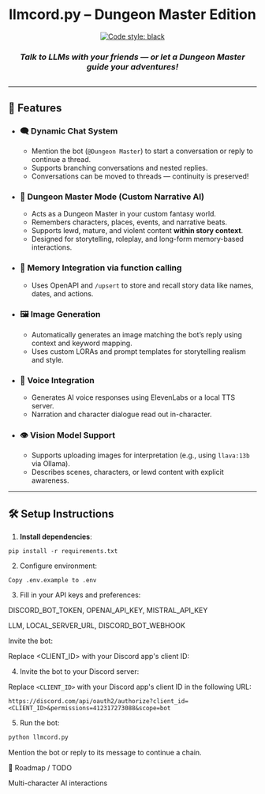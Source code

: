 <h1 align="center">
  llmcord.py – Dungeon Master Edition
</h1>

<p align="center">
  <a href="https://github.com/psf/black"><img alt="Code style: black" src="https://img.shields.io/badge/code%20style-black-000000.svg"></a>
</p>

<h3 align="center"><i>
  Talk to LLMs with your friends — or let a Dungeon Master guide your adventures!
</i></h3>

<p align="center">
  <img src="https://github.com/jakobdylanc/discord-llm-chatbot/assets/38699060/a9636e09-c89e-42e9-8690-65d52f8236ea" alt="">
</p>

---

## 🚀 Features

- ### 🗨️ Dynamic Chat System
  - Mention the bot (`@Dungeon Master`) to start a conversation or reply to continue a thread.
  - Supports branching conversations and nested replies.
  - Conversations can be moved to threads — continuity is preserved!

- ### 🤖 Dungeon Master Mode (Custom Narrative AI)
  - Acts as a Dungeon Master in your custom fantasy world.
  - Remembers characters, places, events, and narrative beats.
  - Supports lewd, mature, and violent content **within story context**.
  - Designed for storytelling, roleplay, and long-form memory-based interactions.

- ### 🧠 Memory Integration via function calling
  - Uses OpenAPI and `/upsert` to store and recall story data like names, dates, and actions.

- ### 🖼️ Image Generation
  - Automatically generates an image matching the bot’s reply using context and keyword mapping.
  - Uses custom LORAs and prompt templates for storytelling realism and style.

- ### 🧏 Voice Integration
  - Generates AI voice responses using ElevenLabs or a local TTS server.
  - Narration and character dialogue read out in-character.

- ### 👁️ Vision Model Support
  - Supports uploading images for interpretation (e.g., using `llava:13b` via Ollama).
  - Describes scenes, characters, or lewd content with explicit awareness.


---

## 🛠️ Setup Instructions

1. **Install dependencies**:
```
pip install -r requirements.txt
```

2. Configure environment:
```
Copy .env.example to .env
```

3. Fill in your API keys and preferences:

DISCORD_BOT_TOKEN, OPENAI_API_KEY, MISTRAL_API_KEY

LLM, LOCAL_SERVER_URL, DISCORD_BOT_WEBHOOK

Invite the bot:

Replace <CLIENT_ID> with your Discord app's client ID:


4. Invite the bot to your Discord server:

Replace `<CLIENT_ID>` with your Discord app's client ID in the following URL:

```plaintext
https://discord.com/api/oauth2/authorize?client_id=<CLIENT_ID>&permissions=412317273088&scope=bot
```

5. Run the bot:

```bash
python llmcord.py
```


Mention the bot or reply to its message to continue a chain.

🔮 Roadmap / TODO

Multi-character AI interactions





